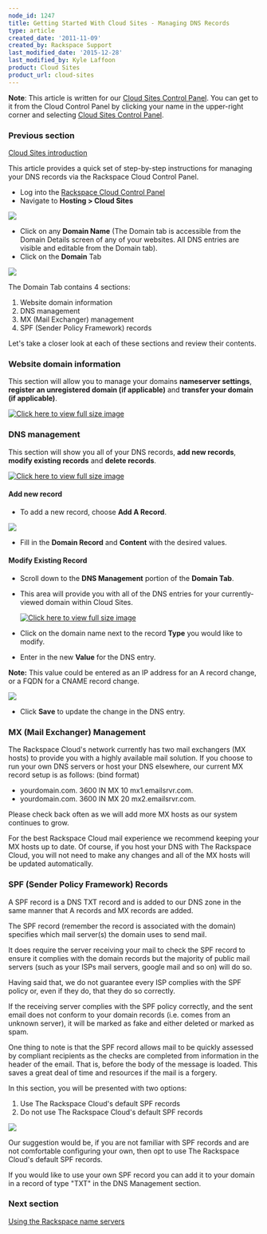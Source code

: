 ```yaml
---
node_id: 1247
title: Getting Started With Cloud Sites - Managing DNS Records
type: article
created_date: '2011-11-09'
created_by: Rackspace Support
last_modified_date: '2015-12-28'
last_modified_by: Kyle Laffoon
product: Cloud Sites
product_url: cloud-sites
---
```


**Note**: This article is written for our [Cloud Sites Control Panel](https://manage.rackspacecloud.com/). You can get to it from the
Cloud Control Panel by clicking your name in the upper-right corner and
selecting [Cloud Sites Control Panel](https://manage.rackspacecloud.com/).

### Previous section

[Cloud Sites introduction](/how-to/cloud-sites)

This article provides a quick set of step-by-step instructions for
managing your DNS records via the Rackspace Cloud Control Panel.

-   Log into the [Rackspace Cloud Control Panel](http://manage.rackspacecloud.com)
-   Navigate to **Hosting > Cloud Sites**

  ![](http://c806394.r94.cf2.rackcdn.com/cloudsites.png)

-   Click on any **Domain Name** (The Domain tab is accessible from the
    Domain Details screen of any of your websites. All DNS entries are
    visible and editable from the Domain tab).
-   Click on the **Domain** Tab

  ![](http://c806394.r94.cf2.rackcdn.com/domaintab.png)

The Domain Tab contains 4 sections:

1.  Website domain information
2.  DNS management
3.  MX (Mail Exchanger) management
4.  SPF (Sender Policy Framework) records

Let's take a closer look at each of these sections and review their
contents.

### Website domain information

This section will allow you to manage your domains **nameserver
settings**, **register an unregistered domain (if applicable)** and
**transfer your domain (if applicable)**.

[![Click here to view full size image](http://c806394.r94.cf2.rackcdn.com/websitedomaininfo.png "Click here to view full size image")](http://c806394.r94.cf2.rackcdn.com/websitedomaininfo.png)

### DNS management

This section will show you all of your DNS records, **add new records**,
**modify existing records** and **delete records**.

[![Click here to view full size image](http://c806394.r94.cf2.rackcdn.com/dnsmanagement.png "Click here to view full size image")](http://c806394.r94.cf2.rackcdn.com/dnsmanagement.png)

#### Add new record

-   To add a new record, choose **Add A Record**.

  ![](http://c806394.r94.cf2.rackcdn.com/addrecord.png)

-   Fill in the **Domain Record** and **Content** with the desired
    values.

#### Modify Existing Record

-   Scroll down to the **DNS Management** portion of the **Domain Tab**.

-   This area will provide you with all of the DNS entries for your
    currently-viewed domain within Cloud Sites.

    [![Click here to view full size image](http://c766433.r33.cf2.rackcdn.com/arecords.png "Click here to view full size image")](http://c766433.r33.cf2.rackcdn.com/arecords.png)

-   Click on the domain name next to the record **Type** you would like
    to modify.

-   Enter in the new **Value** for the DNS entry.

  **Note:** This value could be entered as an IP address for an A record change, or
a FQDN for a CNAME record change.

  ![](http://c806394.r94.cf2.rackcdn.com/changednsrecord.png)

-   Click **Save** to update the change in the DNS entry.

### MX (Mail Exchanger) Management

The Rackspace Cloud's network currently has two mail exchangers (MX
hosts) to provide you with a highly available mail solution. If you
choose to run your own DNS servers or host your DNS elsewhere, our
current MX record setup is as follows: (bind format)

-   yourdomain.com. 3600 IN MX 10 mx1.emailsrvr.com.
-   yourdomain.com. 3600 IN MX 20 mx2.emailsrvr.com.

Please check back often as we will add more MX hosts as our system
continues to grow.

For the best Rackspace Cloud mail experience we recommend keeping your
MX hosts up to date. Of course, if you host your DNS with The Rackspace
Cloud, you will not need to make any changes and all of the MX hosts
will be updated automatically.

### SPF (Sender Policy Framework) Records

A SPF record is a DNS TXT record and is added to our DNS zone in the
same manner that A records and MX records are added.

The SPF record (remember the record is associated with the domain)
specifies which mail server(s) the domain uses to send mail.

It does require the server receiving your mail to check the SPF record
to ensure it complies with the domain records but the majority of public
mail servers (such as your ISPs mail servers, google mail and so on)
will do so.

Having said that, we do not guarantee every ISP complies with the SPF
policy or, even if they do, that they do so correctly.

If the receiving server complies with the SPF policy correctly, and the
sent email does not conform to your domain records (i.e. comes from an
unknown server), it will be marked as fake and either deleted or marked
as spam.

One thing to note is that the SPF record allows mail to be quickly
assessed by compliant recipients as the checks are completed from
information in the header of the email. That is, before the body of the
message is loaded. This saves a great deal of time and resources if the
mail is a forgery.

In this section, you will be presented with two options:

1.  Use The Rackspace Cloud's default SPF records
2.  Do not use The Rackspace Cloud's default SPF records

![](http://c806394.r94.cf2.rackcdn.com/spfmanagement.png)

Our suggestion would be, if you are not familiar with SPF records and
are not comfortable configuring your own, then opt to use The Rackspace
Cloud's default SPF records.

If you would like to use your own SPF record you can add it to your
domain in a record of type "TXT" in the DNS Management section.

### Next section

[Using the Rackspace name servers](/how-to/getting-started-with-cloud-sites-rackspace-nameservers-and-creating-custom-nameservers)
